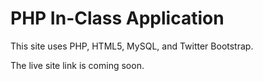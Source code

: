 <h1> PHP In-Class Application </h1>
<p> This site uses PHP, HTML5, MySQL, 
and Twitter Bootstrap.</p>
<p> The live site link is coming soon. </p>